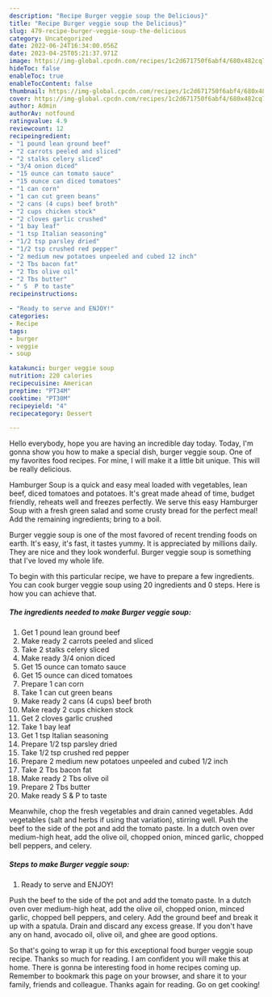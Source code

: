 ```yaml
---
description: "Recipe Burger veggie soup the Delicious}"
title: "Recipe Burger veggie soup the Delicious}"
slug: 479-recipe-burger-veggie-soup-the-delicious
category: Uncategorized
date: 2022-06-24T16:34:00.056Z
date: 2023-04-25T05:21:37.971Z
image: https://img-global.cpcdn.com/recipes/1c2d671750f6abf4/680x482cq70/burger-veggie-soup-recipe-main-photo.jpg
hideToc: false
enableToc: true
enableTocContent: false
thumbnail: https://img-global.cpcdn.com/recipes/1c2d671750f6abf4/680x482cq70/burger-veggie-soup-recipe-main-photo.jpg
cover: https://img-global.cpcdn.com/recipes/1c2d671750f6abf4/680x482cq70/burger-veggie-soup-recipe-main-photo.jpg
author: Admin
authorAv: notfound
ratingvalue: 4.9
reviewcount: 12
recipeingredient:
- "1 pound lean ground beef"
- "2 carrots peeled and sliced"
- "2 stalks celery sliced"
- "3/4 onion diced"
- "15 ounce can tomato sauce"
- "15 ounce can diced tomatoes"
- "1 can corn"
- "1 can cut green beans"
- "2 cans (4 cups) beef broth"
- "2 cups chicken stock"
- "2 cloves garlic crushed"
- "1 bay leaf"
- "1 tsp Italian seasoning"
- "1/2 tsp parsley dried"
- "1/2 tsp crushed red pepper"
- "2 medium new potatoes unpeeled and cubed 12 inch"
- "2 Tbs bacon fat"
- "2 Tbs olive oil"
- "2 Tbs butter"
- " S  P to taste"
recipeinstructions:

- "Ready to serve and ENJOY!"
categories:
- Recipe
tags:
- burger
- veggie
- soup

katakunci: burger veggie soup 
nutrition: 220 calories
recipecuisine: American
preptime: "PT34M"
cooktime: "PT30M"
recipeyield: "4"
recipecategory: Dessert

---
```



Hello everybody, hope you are having an incredible day today. Today, I'm gonna show you how to make a special dish, burger veggie soup. One of my favorites food recipes. For mine, I will make it a little bit unique. This will be really delicious.

Hamburger Soup is a quick and easy meal loaded with vegetables, lean beef, diced tomatoes and potatoes. It&#39;s great made ahead of time, budget friendly, reheats well and freezes perfectly. We serve this easy Hamburger Soup with a fresh green salad and some crusty bread for the perfect meal! Add the remaining ingredients; bring to a boil.

Burger veggie soup is one of the most favored of recent trending foods on earth. It's easy, it's fast, it tastes yummy. It is appreciated by millions daily. They are nice and they look wonderful. Burger veggie soup is something that I've loved my whole life.


To begin with this particular recipe, we have to prepare a few ingredients. You can cook burger veggie soup using 20 ingredients and 0 steps. Here is how you can achieve that.

<!--inarticleads1-->

##### The ingredients needed to make Burger veggie soup:

1. Get 1 pound lean ground beef
1. Make ready 2 carrots peeled and sliced
1. Take 2 stalks celery sliced
1. Make ready 3/4 onion diced
1. Get 15 ounce can tomato sauce
1. Get 15 ounce can diced tomatoes
1. Prepare 1 can corn
1. Take 1 can cut green beans
1. Make ready 2 cans (4 cups) beef broth
1. Make ready 2 cups chicken stock
1. Get 2 cloves garlic crushed
1. Take 1 bay leaf
1. Get 1 tsp Italian seasoning
1. Prepare 1/2 tsp parsley dried
1. Take 1/2 tsp crushed red pepper
1. Prepare 2 medium new potatoes unpeeled and cubed 1/2 inch
1. Take 2 Tbs bacon fat
1. Make ready 2 Tbs olive oil
1. Prepare 2 Tbs butter
1. Make ready  S &amp; P to taste


Meanwhile, chop the fresh vegetables and drain canned vegetables. Add vegetables (salt and herbs if using that variation), stirring well. Push the beef to the side of the pot and add the tomato paste. In a dutch oven over medium-high heat, add the olive oil, chopped onion, minced garlic, chopped bell peppers, and celery. 

<!--inarticleads2-->

##### Steps to make Burger veggie soup:


1. Ready to serve and ENJOY!

Push the beef to the side of the pot and add the tomato paste. In a dutch oven over medium-high heat, add the olive oil, chopped onion, minced garlic, chopped bell peppers, and celery. Add the ground beef and break it up with a spatula. Drain and discard any excess grease. If you don&#39;t have any on hand, avocado oil, olive oil, and ghee are good options. 

So that's going to wrap it up for this exceptional food burger veggie soup recipe. Thanks so much for reading. I am confident you will make this at home. There is gonna be interesting food in home recipes coming up. Remember to bookmark this page on your browser, and share it to your family, friends and colleague. Thanks again for reading. Go on get cooking!
